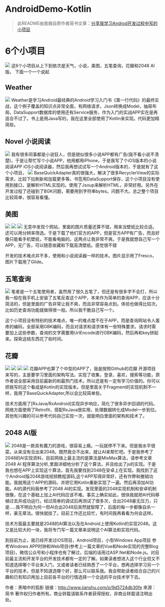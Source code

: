 # AndroidDemo-Kotlin
>此README由我摘自原作者简书文章：[分享我学习Androd开发过程中写的小项目](http://www.jianshu.com/p/9d5724db30fe)

# 6个小项目
![](http://upload-images.jianshu.io/upload_images/1281203-63ebd9f6b502510d.jpg?imageMogr2/auto-orient/strip%7CimageView2/2/w/1240)
这6个小项目从上下到依次是天气，小说，美图，五笔查询，花瓣和2048 AI版。
下面一个一个说起

## Weather
![](http://upload-images.jianshu.io/upload_images/1281203-6700d20278f37ccb.gif?imageMogr2/auto-orient/strip)
Weather是学习Android最经典的Android学习入门书《第一行代码》的最终实战，这个例子覆盖的知识点非常全面，有网络请求，Json转换成Model，抽屉布局，DataSupport数据库的使用还有Service服务，作为入门的实战APP实在是再适合不过了。书上是用Java写的，我在这里全部使用了Kotlin来实现。代码更加精简些。

## Novel 小说阅读
![](http://upload-images.jianshu.io/upload_images/1281203-2ed6747ddf6ad36e.gif?imageMogr2/auto-orient/strip)
我有很多同事都是小说狂人，但是貌似很多小说APP都有广告(我不看小说不清楚)，于是让帮忙写个小说APP，他用都用iPhone，于是我写了个iOS版本的小说阅读APP iOS小说阅读器，然后我再想试试写一个Android版本的，于是就有了这个小项目，
![](http://upload-images.jianshu.io/upload_images/1281203-8e32a2053dcaf50c.gif?imageMogr2/auto-orient/strip)
BaseQuickAdapter真的很强大，解决了很多RecyclerView的实际需求，比较下拉刷新和加载更多等。书签用DataSupport保存，这个小项目没有使用到接口，是解析HTML实现的。使用了Jsoup来解析HTML，非常好用。另外在开发过程了还碰到了BGK问题，需要用到字符串bytes。问题不大。总之整个项目比较简单，很容易看懂。

## 美图
![](http://upload-images.jianshu.io/upload_images/1281203-c36a3a930184a3e4.gif?imageMogr2/auto-orient/strip)
![](http://upload-images.jianshu.io/upload_images/1281203-dd62ceeee2cbf379.gif?imageMogr2/auto-orient/strip)
![](http://upload-images.jianshu.io/upload_images/1281203-e7e27992eb42be93.gif?imageMogr2/auto-orient/strip)
无意中发现个网站，里面的图片质量还算不错，用来当壁纸比较合适。还可以用分辨率筛选。于是下载了他们官方的APP，但是官方APP有广告，而且好像只能看手机壁纸，不能看电脑的。这两点让我非常不爽。于是我就想自己写一个APP，无广告，可以随意收藏和下载高清壁纸。感觉很不错

开发的技术难点并不多，使用和小说阅读器一样的技术。图片显示用了Fresco，图片下载用了Glide。

## 五笔查询
![](http://upload-images.jianshu.io/upload_images/1281203-b8d6be6cf4ddafae.gif?imageMogr2/auto-orient/strip)
笔者是一个五笔使用者，虽然用了很久五笔了，但还是有很多字不会打，所以我一般在我手机上安装了五笔反查这个APP，本来作为简单的查询APP，应该十分简洁的，但是里面的广告非常让我不爽，而且非常容易点到。体验也做得比较次。比如历史查询功能就做得很一般。所以我干脆自己写一个。

这个小项目没有特别的技术难点，唯一的难点度不在于APP，而是查询网站令人蛋疼的编码，全部采用GBK编码，而且对请求和请求体有一些特殊要求。请求时需要加上这些参数，查询的文字需要用UrlEncode进行GBK编码，然后再和key拼起来。探索这结东西花了些时间。

## 花瓣
![](http://upload-images.jianshu.io/upload_images/1281203-fb584fa0da520ec4.gif?imageMogr2/auto-orient/strip)
![](http://upload-images.jianshu.io/upload_images/1281203-1b7e37312ac8a70b.gif?imageMogr2/auto-orient/strip)
![](http://upload-images.jianshu.io/upload_images/1281203-f430ea302a8643dc.gif?imageMogr2/auto-orient/strip)
![](http://upload-images.jianshu.io/upload_images/1281203-60b70ae21a34631b.gif?imageMogr2/auto-orient/strip)
花瓣APP也算了个中型的APP了，我是按照Github的花瓣 开源项目来写的，主是要学习里面的架构写法。实现了收集，登录，喜欢，搜索等功能，原作者说全部采用目前最新的和最热门技术。所以还是有一定有学习价值的。你可以把我写的这个看成是Kotlin的实现版本。但是里面关于Fragment的实现机制不一样，我用了BaseQuickAdapter,所以会比较简单些。

技术方面用了[RxJava/RxAndroid]实现异步响应，简化了很多异步回调的代码。网络方面使用了Retrofit，搭配RxJava很实用，处理数据转化成Model一步到位。其他有兴趣的可以参考代码自己实现一次，就能明白里面的架构和技术了。

## 2048 AI版
![](http://upload-images.jianshu.io/upload_images/1281203-15f4e1876e2052e6.gif?imageMogr2/auto-orient/strip)
2048是一款具有魔力的游戏，很容易上瘾。一玩就停不下来。但是我水平很菜，从来没有合出来2048。既然我合不出来，就让AI来帮忙吧。于是我参考了2048的AI实现资料，目前网络上最主流的是算法是MixMax算法，请参考文章 2048 AI 程序算法分析,里面详细地分析了这个算法，并且给出了js的实现。于是我也想在APP上实现这个算法，首先我要找到2048在安卓上在实现。我找到了这个Android版2048游戏视频教程源码,这个APP写得非常好，还有作弊和撤销功能。我就用这个APP的源码，并把它用Kotlin重新实现了一遍。然后再添加AI功能。AI的源代码我参考了2048 AI的实现。发现里面的2048实现机制和安卓机制很像，在这个基础上加上AI代码应该不难。事实上确实如此，很快我就把AI代码移植过去并成功运行。经过简单的调试后再测试了很多次，合出2048豪无压力，只是.....我不明白为何一但AI合出2048后突然就智障了，后面的每一步都像自杀一样，豪无章法。很快就挂了。目前工作还比较忙，有时间我再看看为何会这样。

技术方面最主要就是2048的AI算法以及在Android上使用Kotlin的实现2048。这又是比较大的一块，我将专门写一篇文章来说明这个AI算法和实现代码。

到目前为止，我已经开发过iOS项目，Android项目，小型Windows App项目 参考Windows APP时钟和Web项目(参考上一篇文章的Vue和Node实现的完整Blog项目)，微信公众号和小程序也有了解过，后端的话用过ASP.Net和Node.js。对目前最主流和开发平台的开发技术都有一定的了解。如果读者想进入这个行业但又不知道选择哪个平台来入门，又或者读者已经熟悉了一个平台，想再选择学习另一个平台的技术，但是不知道选哪个好，那么可以联系我。我会帮助读者结合自己的兴趣和已有知识再加上目前各平台的行情选择一个合适的平台技术学下去。

作者：黑暗中的孤影
链接：http://www.jianshu.com/p/9d5724db30fe
來源：简书
著作权归作者所有。商业转载请联系作者获得授权，非商业转载请注明出处。
